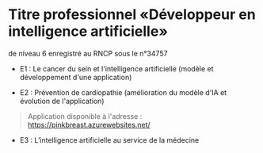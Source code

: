 # Titre professionnel «Développeur en intelligence artificielle» 
de niveau 6 enregistré au RNCP sous le n°34757

- E1 : Le cancer du sein et l'intelligence artificielle (modèle et développement d'une application)

- E2 : Prévention de cardiopathie (amélioration du modèle d'IA et évolution de l'application)
> Application disponible à l'adresse : https://pinkbreast.azurewebsites.net/

- E3 : L’intelligence artificielle au service de la médecine


